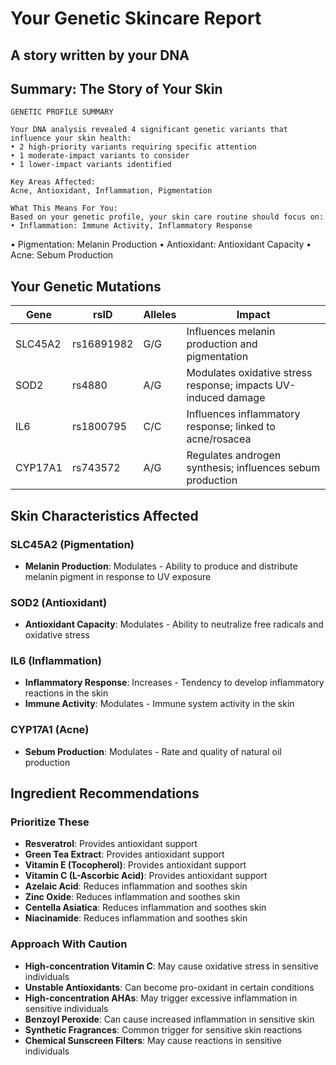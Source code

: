 # Your Genetic Skincare Report
## A story written by your DNA

## Summary: The Story of Your Skin

    GENETIC PROFILE SUMMARY
    
    Your DNA analysis revealed 4 significant genetic variants that influence your skin health:
    • 2 high-priority variants requiring specific attention
    • 1 moderate-impact variants to consider
    • 1 lower-impact variants identified
    
    Key Areas Affected:
    Acne, Antioxidant, Inflammation, Pigmentation
    
    What This Means For You:
    Based on your genetic profile, your skin care routine should focus on:
    • Inflammation: Immune Activity, Inflammatory Response
• Pigmentation: Melanin Production
• Antioxidant: Antioxidant Capacity
• Acne: Sebum Production
    

## Your Genetic Mutations

| Gene | rsID | Alleles | Impact |
|------|------|---------|--------|
| SLC45A2 | rs16891982 | G/G | Influences melanin production and pigmentation |
| SOD2 | rs4880 | A/G | Modulates oxidative stress response; impacts UV-induced damage |
| IL6 | rs1800795 | C/C | Influences inflammatory response; linked to acne/rosacea |
| CYP17A1 | rs743572 | A/G | Regulates androgen synthesis; influences sebum production |

## Skin Characteristics Affected


### SLC45A2 (Pigmentation)

- **Melanin Production**: Modulates - Ability to produce and distribute melanin pigment in response to UV exposure

### SOD2 (Antioxidant)

- **Antioxidant Capacity**: Modulates - Ability to neutralize free radicals and oxidative stress

### IL6 (Inflammation)

- **Inflammatory Response**: Increases - Tendency to develop inflammatory reactions in the skin
- **Immune Activity**: Modulates - Immune system activity in the skin

### CYP17A1 (Acne)

- **Sebum Production**: Modulates - Rate and quality of natural oil production


## Ingredient Recommendations


### Prioritize These

- **Resveratrol**: Provides antioxidant support
- **Green Tea Extract**: Provides antioxidant support
- **Vitamin E (Tocopherol)**: Provides antioxidant support
- **Vitamin C (L-Ascorbic Acid)**: Provides antioxidant support
- **Azelaic Acid**: Reduces inflammation and soothes skin
- **Zinc Oxide**: Reduces inflammation and soothes skin
- **Centella Asiatica**: Reduces inflammation and soothes skin
- **Niacinamide**: Reduces inflammation and soothes skin

### Approach With Caution

- **High-concentration Vitamin C**: May cause oxidative stress in sensitive individuals
- **Unstable Antioxidants**: Can become pro-oxidant in certain conditions
- **High-concentration AHAs**: May trigger excessive inflammation in sensitive individuals
- **Benzoyl Peroxide**: Can cause increased inflammation in sensitive skin
- **Synthetic Fragrances**: Common trigger for sensitive skin reactions
- **Chemical Sunscreen Filters**: May cause reactions in sensitive individuals
